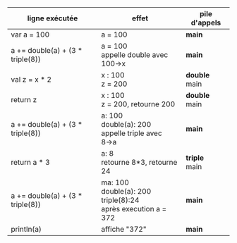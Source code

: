 | ligne exécutée           | effet                                                      | pile d'appels |
|--------------------------|------------------------------------------------------------|---------------|
| var a = 100                    | a = 100                                                | __main__      |
| a += double(a) + (3 * triple(8))                  | a = 100 <br />  appelle double avec 100→x                                           | __main__      |
| val z = x * 2 | x : 100 <br /> z = 200     | __double__ <br /> main      |
| return z             | x : 100 <br /> z = 200, retourne 200     | __double__ <br /> main      |
| a += double(a) + (3 * triple(8))                | a: 100 <br /> double(a): 200 <br /> appelle triple avec 8→a  |  __main__ |
| return a * 3 | a: 8 <br /> retourne 8*3, retourne 24     | __triple__  <br /> main    |
| a += double(a) + (3 * triple(8)) | ma: 100 <br /> double(a): 200 <br /> triple(8):24 <br /> après execution a = 372 | __main__      |
| println(a)             | affiche "372"	                                    |  __main__ |
